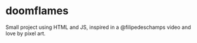 # doomflames
Small project using HTML and JS, inspired in a @filipedeschamps video and love by pixel art.
